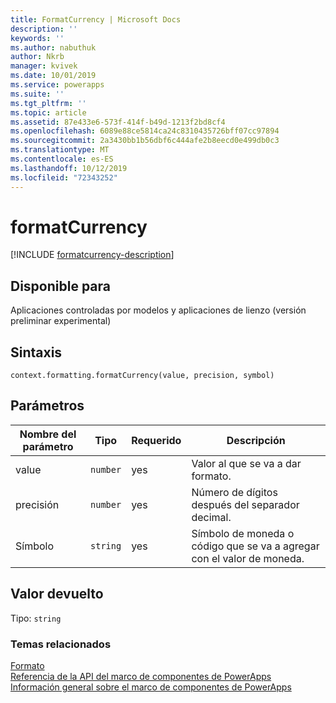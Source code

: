 ```yaml
---
title: FormatCurrency | Microsoft Docs
description: ''
keywords: ''
ms.author: nabuthuk
author: Nkrb
manager: kvivek
ms.date: 10/01/2019
ms.service: powerapps
ms.suite: ''
ms.tgt_pltfrm: ''
ms.topic: article
ms.assetid: 87e433e6-573f-414f-b49d-1213f2bd8cf4
ms.openlocfilehash: 6089e88ce5814ca24c8310435726bff07cc97894
ms.sourcegitcommit: 2a3430bb1b56dbf6c444afe2b8eecd0e499db0c3
ms.translationtype: MT
ms.contentlocale: es-ES
ms.lasthandoff: 10/12/2019
ms.locfileid: "72343252"
---
```

# <a name="formatcurrency"></a>formatCurrency

[!INCLUDE [formatcurrency-description](includes/formatcurrency-description.md)]

## <a name="available-for"></a>Disponible para 

Aplicaciones controladas por modelos y aplicaciones de lienzo (versión preliminar experimental)

## <a name="syntax"></a>Sintaxis

`context.formatting.formatCurrency(value, precision, symbol)`

## <a name="parameters"></a>Parámetros

| Nombre del parámetro|Tipo|Requerido|Descripción|
| ------------- |----|--------|-----------|
|value|`number`|yes| Valor al que se va a dar formato.|
|precisión|`number`|yes| Número de dígitos después del separador decimal.|
|Símbolo|`string`|yes| Símbolo de moneda o código que se va a agregar con el valor de moneda.|

## <a name="return-value"></a>Valor devuelto

Tipo: `string`


### <a name="related-topics"></a>Temas relacionados

[Formato](../formatting.md)<br/>
[Referencia de la API del marco de componentes de PowerApps](../../reference/index.md)<br/>
[Información general sobre el marco de componentes de PowerApps](../../overview.md)